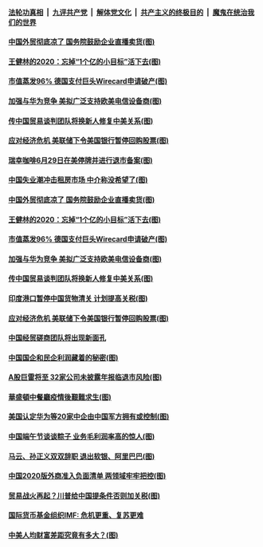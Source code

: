 

####  [法轮功真相](../../../../basic/blob/master/README.md?t=06271531) &nbsp;|&nbsp; [九评共产党](../../../../9ping.md/blob/master/README.md?t=06271531) &nbsp;|&nbsp; [解体党文化](../../../../jtdwh.md/blob/master/README.md?t=06271531)  &nbsp;|&nbsp; [共产主义的终极目的](../../../../gczydzjmd.md/blob/master/README.md?t=06271531) &nbsp;|&nbsp; [魔鬼在统治我们的世界](../../../../mgztzwmdsj.md/blob/master/README.md?t=06271531) 

#### [中国外贸彻底凉了 国务院鼓励企业直播卖货(图)](../pages/p5/937813.md?t=06271531) 

#### [王健林的2020：忘掉“1个亿的小目标”活下去(图)](../pages/p5/937834.md?t=06271531) 

#### [市值蒸发96% 德国支付巨头Wirecard申请破产(图)](../pages/p5/937805.md?t=06271531) 

#### [加强与华为竞争 美拟广泛支持欧美电信设备商(图)](../pages/p5/937802.md?t=06271531) 

#### [传中国贸易谈判团队将换新人修复中美关系(图)](../pages/p5/937793.md?t=06271531) 

#### [应对经济危机 美联储下令美国银行暂停回购股票(图)](../pages/p5/937760.md?t=06271531) 

#### [瑞幸咖啡6月29日在美停牌并进行退市备案(图)](../pages/p5/937854.md?t=06271531) 

#### [中国失业潮冲击租房市场 中介称没希望了(图)](../pages/p5/937808.md?t=06271531) 

#### [中国外贸彻底凉了 国务院鼓励企业直播卖货(图)](../pages/p5/937813.md?t=06271531) 

#### [王健林的2020：忘掉“1个亿的小目标”活下去(图)](../pages/p5/937834.md?t=06271531) 

#### [市值蒸发96% 德国支付巨头Wirecard申请破产(图)](../pages/p5/937805.md?t=06271531) 

#### [加强与华为竞争 美拟广泛支持欧美电信设备商(图)](../pages/p5/937802.md?t=06271531) 

#### [传中国贸易谈判团队将换新人修复中美关系(图)](../pages/p5/937793.md?t=06271531) 

#### [印度港口暂停中国货物清关 计划提高关税(图)](../pages/p5/937779.md?t=06271531) 

#### [应对经济危机 美联储下令美国银行暂停回购股票(图)](../pages/p5/937760.md?t=06271531) 

#### [中国经贸磋商团队将出现新面孔](../pages/p5/937736.md?t=06271531) 

#### [中国国企和民企利润藏着的秘密(图)](../pages/p5/937711.md?t=06271531) 

#### [A股巨雷将至 32家公司未披露年报临退市风险(图)](../pages/p5/937727.md?t=06271531) 

#### [華盛頓中餐廳疫情後艱難求生(图)](../pages/p5/937726.md?t=06271531) 

#### [美国认定华为等20家中企由中国军方拥有或控制(图)](../pages/p5/937724.md?t=06271531) 

#### [中国端午节谈谈粽子 业务毛利润率高的惊人(图)](../pages/p5/937695.md?t=06271531) 

#### [马云、孙正义双双辞职 退出软银、阿里巴巴(图)](../pages/p5/937690.md?t=06271531) 

#### [中国2020版外商准入负面清单 两领域牢牢把控(图)](../pages/p5/937687.md?t=06271531) 

#### [贸易战火再起？川普给中国提条件否则加关税(图)](../pages/p5/937682.md?t=06271531) 

#### [国际货币基金组织IMF: 危机更重、复苏更难](../pages/p5/937676.md?t=06271531) 

#### [中美人均财富差距究竟有多大？(图)](../pages/p5/937633.md?t=06271531) 

